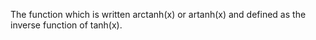The function which is written arctanh(x) or artanh(x) and defined as the
inverse function of tanh(x).
